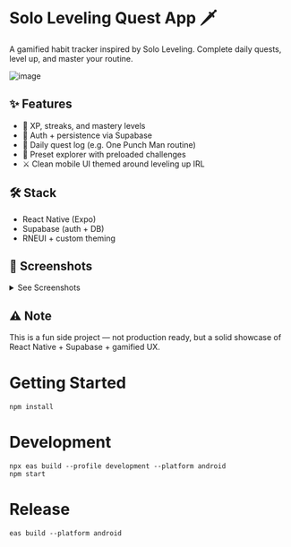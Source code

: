 # Solo Leveling Quest App 🗡️

A gamified habit tracker inspired by Solo Leveling. Complete daily quests, level up, and master your routine.

![image](https://github.com/user-attachments/assets/e8f48c20-fbc1-4ffc-a43d-b834240afb4d)

## ✨ Features
- 🎯 XP, streaks, and mastery levels
- 🔐 Auth + persistence via Supabase
- 💪 Daily quest log (e.g. One Punch Man routine)
- 🧭 Preset explorer with preloaded challenges
- ⚔️ Clean mobile UI themed around leveling up IRL

## 🛠️ Stack
- React Native (Expo)
- Supabase (auth + DB)
- RNEUI + custom theming

## 📸 Screenshots

<details><summary>See Screenshots</summary>
  
### 🧭 Explore Quests
![image](https://github.com/user-attachments/assets/6a86e939-8924-471e-bb7f-0620b4881f6e)


### 🗓️ Daily Quest Progress
![image](https://github.com/user-attachments/assets/e98fc1e1-8a56-4bc2-94ff-2cd6a7772a1b)


### 🧑‍🚀 Profile & XP Progression
![image](https://github.com/user-attachments/assets/e71714e2-86ba-4791-a889-cdd8d8749c35)

</details>






## ⚠️ Note
This is a fun side project — not production ready, but a solid showcase of React Native + Supabase + gamified UX.


# Getting Started

```
npm install
```

# Development
```
npx eas build --profile development --platform android
npm start
```

# Release
```
eas build --platform android
```
